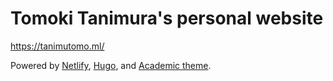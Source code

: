 # Tomoki Tanimura's personal website

https://tanimutomo.ml/

Powered by [Netlify](https://www.netlify.com/), [Hugo](https://gohugo.io/), and [Academic theme](https://sourcethemes.com/academic/).
